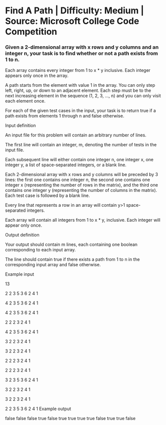 # Find A Path | Difficulty: Medium  |  Source: Microsoft College Code Competition

### Given a 2-dimensional array with x rows and y columns and an integer n, your task is to find whether or not a path exists from 1 to n.

Each array contains every integer from 1 to x * y inclusive. Each integer appears only once in the array.

A path starts from the element with value 1 in the array. You can only step left, right, up, or down to an adjacent element. Each step must be to the next increasing element in the sequence (1, 2, 3, ..., n) and you can only visit each element once.

For each of the given test cases in the input, your task is to return true if a path exists from elements 1 through n and false otherwise.

Input definition

An input file for this problem will contain an arbitrary number of lines.

The first line will contain an integer, m, denoting the number of tests in the input file.

Each subsequent line will either contain one integer n, one integer x, one integer y, a list of space-separated integers, or a blank line.

Each 2-dimensional array with x rows and y columns will be preceded by 3 lines: the first one contains one integer n, the second one contains one integer x (representing the number of rows in the matrix), and the third one contains one integer y (representing the number of columns in the matrix). Each test case is followed by a blank line.

Every line that represents a row in an array will contain y>1 space-separated integers.

Each array will contain all integers from 1 to x * y, inclusive. Each integer will appear only once.

Output definition

Your output should contain m lines, each containing one boolean corresponding to each input array.

The line should contain true if there exists a path from 1 to n in the corresponding input array and false otherwise.

Example input

13

2
2
3
5 3 6
2 4 1

4
2
3
5 3 6
2 4 1

4
2
3
5 3 6
2 4 1

2
2
2
3 2
4 1

4
2
3
5 3 6
2 4 1

3
2
2
3 2
4 1

3
2
2
3 2
4 1

2
2
2
3 2
4 1

2
2
2
3 2
4 1

3
2
3
5 3 6
2 4 1

3
2
2
3 2
4 1

3
2
2
3 2
4 1

2
2
3
5 3 6
2 4 1
Example output

false
false
false
true
false
true
true
true
true
false
true
true
false 